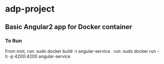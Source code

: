 # adp-project

## Basic Angular2 app for Docker container

### To Run
  From root, run: sudo docker build -t angular-service .
  run: sudo docker run -ti -p 4200:4200 angular-service
  
